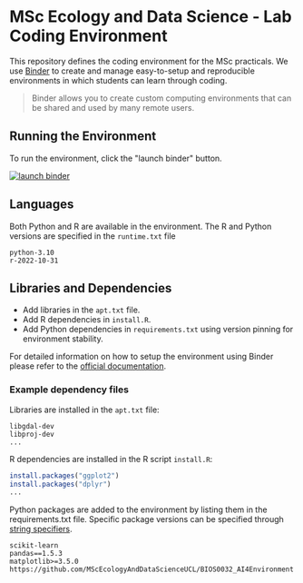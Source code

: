 # MSc Ecology and Data Science - Lab Coding Environment

This repository defines the coding environment for the MSc practicals. We use
[Binder](https://mybinder.org/) to create and manage easy-to-setup and
reproducible environments in which students can learn through coding.

> Binder allows you to create custom computing environments that can be shared and used by many remote users.

## Running the Environment

To run the environment, click the "launch binder" button.

[![launch binder](https://mybinder.org/badge_logo.svg)](https://mybinder.org/v2/gh/MScEcologyAndDataScienceUCL/binder-env/main)

## Languages

Both Python and R are available in the environment. The R and Python versions are specified in
the `runtime.txt` file

```
python-3.10
r-2022-10-31
```

## Libraries and Dependencies

* Add libraries in the `apt.txt` file.
* Add R dependencies in `install.R`.
* Add Python dependencies in `requirements.txt` using version pinning for environment stability.

For detailed information on how to setup the environment using Binder please
refer to the
[official documentation](https://mybinder.readthedocs.io/en/latest/index.html).

### Example dependency files

Libraries are installed in the `apt.txt` file:

```
libgdal-dev
libproj-dev
...
```

R dependencies are installed in the R script `install.R`:

```R
install.packages("ggplot2")
install.packages("dplyr")
...
```

Python packages are added to the environment by listing them in the
requirements.txt file. Specific package versions can be specified through
[string specifiers](https://peps.python.org/pep-0440/#version-specifiers).

```
scikit-learn
pandas==1.5.3
matplotlib>=3.5.0
https://github.com/MScEcologyAndDataScienceUCL/BIOS0032_AI4Environment
```
